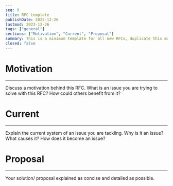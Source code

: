 ```yaml
---
seq: 0
title: RFC template
publishDate: 2022-12-26
lastmod: 2023-12-26 
tags: ["general"]
sections: ["Motivation", "Current", "Proposal"]
summary: This is a minimum template for all new RFCs, duplicate this markdown file (.md) to start writing up your RFC!
closed: false 
---
```


# Motivation

---

Discuss a motivation behind this RFC. What is an issue you are trying to solve
with this RFC? How could others benefit from it?

# Current

---

Explain the current system of an issue you are tackling. Why is it an issue?
What causes it? How does it become an issue?

# Proposal

---

Your solution/ proposal explained as concise and detailed as possible.
